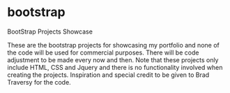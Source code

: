 # bootstrap
BootStrap Projects Showcase

These are the bootstrap projects for showcasing my portfolio and none of the 
code will be used for commercial purposes.
There will be code adjustment to be made every now and then.
Note that these projects only include HTML, CSS and Jquery and there is no
functionality involved when creating the projects.
Inspiration and special credit to be given to Brad Traversy for the code.
